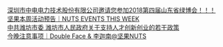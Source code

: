  
[深圳市中电电力技术股份有限公司邀请您参加2018第四届山东省绿博会！！！](http://www.dianyue.me/archives/200/ey85dkkx7svqsxnv/)  
[坚果本周活动预告｜NUTS EVENTS THIS WEEK](http://www.dianyue.me/archives/451/89eayta5pyzy122d/)  
[中共潍坊市委 潍坊市人民政府关于支持人才创新创业的若干政策](http://www.dianyue.me/archives/943/jpny7649ml6al4xx/)  
[今晚注意事项｜Double Face &amp; 李迦南@坚果NUTS](http://www.dianyue.me/archives/436/ksvchv3ea91vpwbf/)